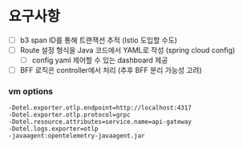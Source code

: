 # 요구사항

- [ ] b3 span ID를 통해 트랜잭션 추적 (Istio 도입할 수도)
- [ ] Route 설정 형식을 Java 코드에서 YAML로 작성 (spring cloud config)
  - [ ] config yaml 제어할 수 있는 dashboard 제공
- [ ] BFF 로직은 controller에서 처리 (추후 BFF 분리 가능성 고려)

### vm options

```text
-Dotel.exporter.otlp.endpoint=http://localhost:4317
-Dotel.exporter.otlp.protocol=grpc
-Dotel.resource.attributes=service.name=api-gateway
-Dotel.logs.exporter=otlp
-javaagent:opentelemetry-javaagent.jar
```
